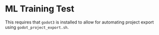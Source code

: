 # ML Training Test
This requires that ```godot3``` is installed to allow for automating project export using
```godot_project_export.sh```.
